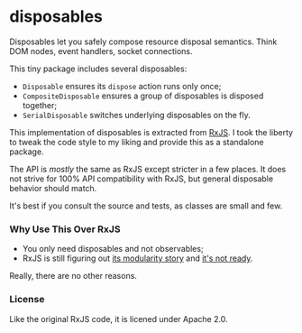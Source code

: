 # disposables

Disposables let you safely compose resource disposal semantics.
Think DOM nodes, event handlers, socket connections.

This tiny package includes several disposables:

* `Disposable` ensures its `dispose` action runs only once;
* `CompositeDisposable` ensures a group of disposables is disposed together;
* `SerialDisposable` switches underlying disposables on the fly.

This implementation of disposables is extracted from [RxJS](https://github.com/Reactive-Extensions/RxJS/blob/master/src/core/disposables).
I took the liberty to tweak the code style to my liking and provide this as a standalone package.

The API is *mostly* the same as RxJS except stricter in a few places.
It does not strive for 100% API compatibility with RxJS, but general disposable behavior should match.

It's best if you consult the source and tests, as classes are small and few.

### Why Use This Over RxJS

* You only need disposables and not observables;
* RxJS is still figuring out [its modularity story](https://github.com/Reactive-Extensions/RxJS-Modular) and [it's not ready](https://github.com/Reactive-Extensions/RxJS-Modular/issues/4#issuecomment-90879664).

Really, there are no other reasons.

### License

Like the original RxJS code, it is licened under Apache 2.0.